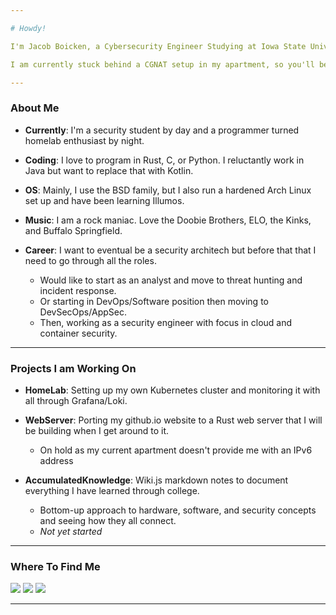 ```yaml
---

# Howdy! 

I'm Jacob Boicken, a Cybersecurity Engineer Studying at Iowa State University. 

I am currently stuck behind a CGNAT setup in my apartment, so you'll be having a hard time reaching me. 

---
```


### About Me
- **Currently**: I'm a security student by day and a programmer turned homelab enthusiast by night.

- **Coding**: I love to program in Rust, C, or Python. I reluctantly work in Java but want to replace that with Kotlin.

- **OS**: Mainly, I use the BSD family, but I also run a hardened Arch Linux set up and have been learning Illumos. 

- **Music**: I am a rock maniac. Love the Doobie Brothers, ELO, the Kinks, and Buffalo Springfield.    

- **Career**: I want to eventual be a security architech but before that that I need to go through all the roles.
    - Would like to start as an analyst and move to threat hunting and incident response.  
    - Or starting in DevOps/Software position then moving to DevSecOps/AppSec.
    - Then, working as a security engineer with focus in cloud and container security.
---

### Projects I am Working On
- **HomeLab**: Setting up my own Kubernetes cluster and monitoring it with all through Grafana/Loki.

- **WebServer**: Porting my github.io website to a Rust web server that I will be building when I get around to it.
    - On hold as my current apartment doesn't provide me with an IPv6 address

- **AccumulatedKnowledge**: Wiki.js markdown notes to document everything I have learned through college.
    - Bottom-up approach to hardware, software, and security concepts and seeing how they all connect. 
    - *Not yet started*

---

### Where To Find Me
<div>
  
  [<img src="https://img.shields.io/badge/GitHub-%2312100E.svg?&style=for-the-badge&logo=Github&logoColor=white&color=222222" />][github]
  [<img src="https://img.shields.io/badge/linkedin-%230077B5.svg?&style=for-the-badge&logo=linkedin&logoColor=white" />][linkedin]
  [<img src="https://img.shields.io/badge/discord-7289da.svg?&style=for-the-badge&logo=discord&logoColor=white" />][discord]

</div>

---

<!-- Where to Find Me -->
[github]: https://github.com/p0l1t1c1an
[linkedin]: https://www.linkedin.com/in/jacob-boicken-0201571b7/
[discord]: https://discordapp.com/users/745105200523771924 

